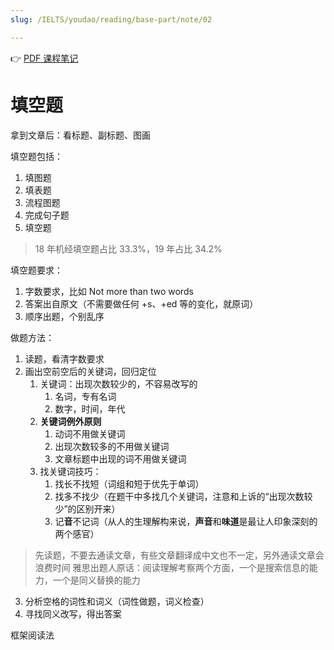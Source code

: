 ```yaml
---
slug: /IELTS/youdao/reading/base-part/note/02

---
```


👉 [PDF 课程笔记](./阅读基础2%20课程笔记.pdf)

# 填空题

拿到文章后：看标题、副标题、图画

填空题包括：
1. 填图题
2. 填表题
3. 流程图题
4. 完成句子题
5. 填空题

> 18 年机经填空题占比 33.3%，19 年占比 34.2%

填空题要求：
1. 字数要求，比如 Not more than two words
2. 答案出自原文（不需要做任何 +s、+ed 等的变化，就原词）
3. 顺序出题，个别乱序

做题方法：
1. 读题，看清字数要求
2. 画出空前空后的关键词，回归定位
   1. 关键词：出现次数较少的，不容易改写的
      1. 名词，专有名词
      2. 数字，时间，年代
   2. **关键词例外原则**
      1. 动词不用做关键词
      2. 出现次数较多的不用做关键词
      3. 文章标题中出现的词不用做关键词
   3. 找关键词技巧：
      1. 找长不找短（词组和短于优先于单词）
      2. 找多不找少（在题干中多找几个关键词，注意和上诉的“出现次数较少”的区别开来）
      3. 记**音**不记词（从人的生理解构来说，**声音**和**味道**是最让人印象深刻的两个感官）
> 先读题，不要去通读文章，有些文章翻译成中文也不一定，另外通读文章会浪费时间
> 雅思出题人原话：阅读理解考察两个方面，一个是搜索信息的能力，一个是同义替换的能力

3. 分析空格的词性和词义（词性做题，词义检查）
4. 寻找同义改写，得出答案



框架阅读法